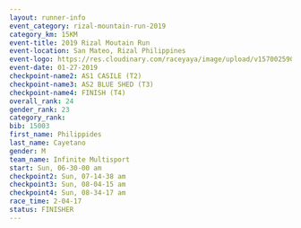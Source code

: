```yaml
---
layout: runner-info 
event_category: rizal-mountain-run-2019 
category_km: 15KM 
event-title: 2019 Rizal Moutain Run 
event-location: San Mateo, Rizal Philippines 
event-logo: https://res.cloudinary.com/raceyaya/image/upload/v1570025909/logo/rizal-mountain_gkfete.jpg 
event-date: 01-27-2019 
checkpoint-name2: AS1 CASILE (T2) 
checkpoint-name3: AS2 BLUE SHED (T3) 
checkpoint-name4: FINISH (T4) 
overall_rank: 24
gender_rank: 23
category_rank: 
bib: 15003
first_name: Philippides
last_name: Cayetano
gender: M
team_name: Infinite Multisport
start: Sun, 06-30-00 am
checkpoint2: Sun, 07-14-38 am
checkpoint3: Sun, 08-04-15 am
checkpoint4: Sun, 08-34-17 am
race_time: 2-04-17
status: FINISHER
---
```

